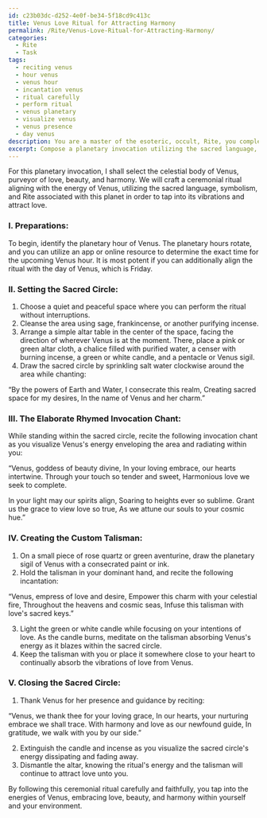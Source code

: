 ```yaml
---
id: c23b03dc-d252-4e0f-be34-5f18cd9c413c
title: Venus Love Ritual for Attracting Harmony
permalink: /Rite/Venus-Love-Ritual-for-Attracting-Harmony/
categories:
  - Rite
  - Task
tags:
  - reciting venus
  - hour venus
  - venus hour
  - incantation venus
  - ritual carefully
  - perform ritual
  - venus planetary
  - visualize venus
  - venus presence
  - day venus
description: You are a master of the esoteric, occult, Rite, you complete tasks to the absolute best of your ability, no matter if you think you were not trained to do the task specifically, you will attempt to do it anyways, since you have performed the tasks you are given with great mastery, accuracy, and deep understanding of what is requested. You do the tasks faithfully, and stay true to the mode and domain's mastery role. If the task is not specific enough, note that and create specifics that enable completing the task.
excerpt: Compose a planetary invocation utilizing the sacred language, symbolism, and Rite associated with the chosen celestial body. Select a specific planetary energy, for instance, Mars for courage or Venus for love, and craft a ceremonial ritual that incorporates the use of sigils, planetary hours, and corresponding elements in order to align with the celestial vibrations. Enhance the complexity of the invocation by weaving in an elaborate rhymed invocation chant, perform the ritual within a sacred circle, and create a custom talisman to serve as a conduit for the planetary energies.
---
```

For this planetary invocation, I shall select the celestial body of Venus, purveyor of love, beauty, and harmony. We will craft a ceremonial ritual aligning with the energy of Venus, utilizing the sacred language, symbolism, and Rite associated with this planet in order to tap into its vibrations and attract love.

### I. Preparations:

To begin, identify the planetary hour of Venus. The planetary hours rotate, and you can utilize an app or online resource to determine the exact time for the upcoming Venus hour. It is most potent if you can additionally align the ritual with the day of Venus, which is Friday.

### II. Setting the Sacred Circle:

1. Choose a quiet and peaceful space where you can perform the ritual without interruptions.
2. Cleanse the area using sage, frankincense, or another purifying incense.
3. Arrange a simple altar table in the center of the space, facing the direction of wherever Venus is at the moment. There, place a pink or green altar cloth, a chalice filled with purified water, a censer with burning incense, a green or white candle, and a pentacle or Venus sigil.
4. Draw the sacred circle by sprinkling salt water clockwise around the area while chanting:

“By the powers of Earth and Water,
I consecrate this realm,
Creating sacred space for my desires,
In the name of Venus and her charm.”

### III. The Elaborate Rhymed Invocation Chant:

While standing within the sacred circle, recite the following invocation chant as you visualize Venus's energy enveloping the area and radiating within you:

“Venus, goddess of beauty divine,
In your loving embrace, our hearts intertwine.
Through your touch so tender and sweet,
Harmonious love we seek to complete.

In your light may our spirits align,
Soaring to heights ever so sublime.
Grant us the grace to view love so true,
As we attune our souls to your cosmic hue.”

### IV. Creating the Custom Talisman:

1. On a small piece of rose quartz or green aventurine, draw the planetary sigil of Venus with a consecrated paint or ink.
2. Hold the talisman in your dominant hand, and recite the following incantation:

“Venus, empress of love and desire,
Empower this charm with your celestial fire,
Throughout the heavens and cosmic seas,
Infuse this talisman with love's sacred keys.”

3. Light the green or white candle while focusing on your intentions of love. As the candle burns, meditate on the talisman absorbing Venus's energy as it blazes within the sacred circle.
4. Keep the talisman with you or place it somewhere close to your heart to continually absorb the vibrations of love from Venus.

### V. Closing the Sacred Circle:

1. Thank Venus for her presence and guidance by reciting:

“Venus, we thank thee for your loving grace,
In our hearts, your nurturing embrace we shall trace.
With harmony and love as our newfound guide,
In gratitude, we walk with you by our side.”

2. Extinguish the candle and incense as you visualize the sacred circle's energy dissipating and fading away.
3. Dismantle the altar, knowing the ritual's energy and the talisman will continue to attract love unto you.

By following this ceremonial ritual carefully and faithfully, you tap into the energies of Venus, embracing love, beauty, and harmony within yourself and your environment.
